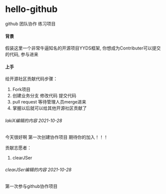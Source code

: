 # hello-github
github 团队协作 练习项目 

#### 背景

假装这里一个非常牛逼知名的开源项目YYDS框架, 你想成为Contributer可以提交的代码, 参与进来

#### 上手

给开源社区贡献代码步骤：
1. Fork项目
2. 创建业务分支  修改代码   提交代码
3. pull request 等待管理人员merge进来
4. 掌握以后就可以给其他开源社区贡献了



###### lakiX编辑的内容 2021-10-28
今天很好啊 第一次创建协作项目 期待你的加入！！！

贡献志愿者：
1. clearJSer

###### clearJSer编辑的内容 2021-10-28
第一次参与github协作项目 
